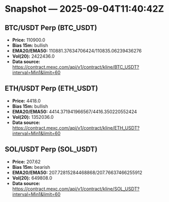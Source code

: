 # Snapshot — 2025-09-04T11:40:42Z

## BTC/USDT Perp (BTC_USDT)
- **Price:** 110900.0
- **Bias 15m:** bullish
- **EMA20/EMA50:** 110881.37634706424/110835.06239436276
- **Vol(20):** 2422436.0
- **Data source:** https://contract.mexc.com/api/v1/contract/kline/BTC_USDT?interval=Min1&limit=60

## ETH/USDT Perp (ETH_USDT)
- **Price:** 4418.0
- **Bias 15m:** bullish
- **EMA20/EMA50:** 4414.371941966567/4416.350220552424
- **Vol(20):** 1352036.0
- **Data source:** https://contract.mexc.com/api/v1/contract/kline/ETH_USDT?interval=Min1&limit=60

## SOL/USDT Perp (SOL_USDT)
- **Price:** 207.62
- **Bias 15m:** bearish
- **EMA20/EMA50:** 207.72815284468868/207.76637466255912
- **Vol(20):** 649808.0
- **Data source:** https://contract.mexc.com/api/v1/contract/kline/SOL_USDT?interval=Min1&limit=60
